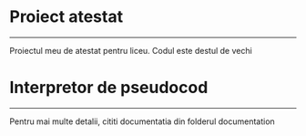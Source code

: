 # Proiect atestat
-----------------

Proiectul meu de atestat pentru liceu. Codul este destul de vechi

# Interpretor de pseudocod
--------------------------

Pentru mai multe detalii, cititi documentatia din folderul documentation

